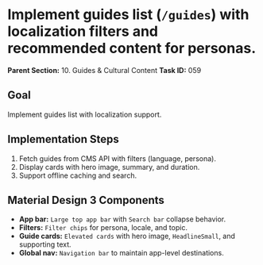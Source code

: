 # Implement guides list (`/guides`) with localization filters and recommended content for personas.

**Parent Section:** 10. Guides & Cultural Content
**Task ID:** 059

## Goal
Implement guides list with localization support.

## Implementation Steps
1. Fetch guides from CMS API with filters (language, persona).
2. Display cards with hero image, summary, and duration.
3. Support offline caching and search.

## Material Design 3 Components
- **App bar:** `Large top app bar` with `Search bar` collapse behavior.
- **Filters:** `Filter chips` for persona, locale, and topic.
- **Guide cards:** `Elevated cards` with hero image, `HeadlineSmall`, and supporting text.
- **Global nav:** `Navigation bar` to maintain app-level destinations.
